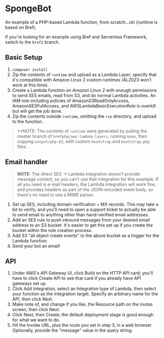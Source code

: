SpongeBot
=========

An example of a PHP-based Lambda function, from scratch...ish (runtime is based on Bref).

If you're looking for an example using Bref and Serverless Framework, switch to the `bref2`
branch.

## Basic Setup

1. `composer install`
2. Zip the contents of `runtime` and upload as a Lambda Layer; specify that it's compatible
with Amazon Linux 2 custom runtimes (AL2023 won't work at this time).
3. Create a Lambda function *on Amazon Linux 2* with enough permissions to send SES emails, 
read from S3, and do normal Lambda activities. An IAM role including policies of AmazonS3ReadOnlyAccess,
AmazonSESFullAccess, and AWSLambdaBasicExecutionRole is overkill but will get the job done.
4. Zip the contents outside `runtime`, omitting the `rie` directory, and upload to the function.

> **NOTE: The contents of `runtime` were generated by pulling the master branch of
> `brefphp/aws-lambda-layers`, running `make`, then copying `output/php-83`, with
> custom `bootstrap` and `bootstrap.php` files.

## Email handler

> **NOTE:** The direct SES -> Lambda integration doesn't provide message content, so you can't
> use that integration for this example. If all you need is e-mail headers, the Lambda
> integration will work fine, and provides headers as part of the JSON-encoded event body, so
> there's no need to use a MIME parser.

1. Set up SES, including domain verification + MX records. This may take a bit to verify, and
you'll need to open a support ticket to actually be able to send email to anything other than
hand-verified email addresses.
2. Add an SES rule to push inbound messages from your desired email address to an S3 bucket.
It's easier to get this set up if you create the bucket within the rule creation process.
3. Add S3 "all object create events" to the above bucket as a trigger for the Lambda function.
4. Send your bot an email!

## API

1. Under AWS's API Gateway UI, click Build on the HTTP API card; you'll have to click Create API
to see that card if you already have API gateways set up.
2. Click Add Integration, select an Integration type of Lambda, then select your function as
the integration target. Specify an arbitrary name for the API, then click Next.
3. Make note of, and change if you like, the Resource path on the routes screen, then click Next.
4. Click Next, then Create; the default deployment stage is good enough for what we want to do.
5. Hit the Invoke URL, plus the route you set in step 3, in a web browser. Optionally, provide
the "message" value in the query string.
